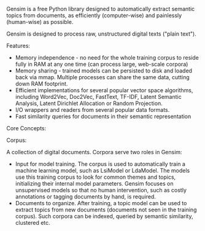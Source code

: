 Gensim is a free Python library designed to automatically extract semantic topics from documents, as efficiently (computer-wise) and painlessly (human-wise) as possible.

Gensim is designed to process raw, unstructured digital texts ("plain text").

Features:

-  Memory independence - no need for the whole training corpus to reside fully in RAM at any one time (can process large, web-scale corpora)
- Memory sharing - trained models can be persisted to disk and loaded back via mmap. Multiple processes can share the same data, cutting down RAM footprint.
- Efficient implementations for several popular vector space algorithms, including Word2Vec, Doc2Vec, FastText, TF-IDF, Latent Semantic Analysis, Latent Dirichlet Allocation or Random Projection.
- I/O wrappers and readers from several popular data formats.
- Fast similarity queries for documents in their semantic representation

Core Concepts:

Corpus:

A collection of digital documents. Corpora serve two roles in Gensim:

- Input for model training. The corpus is used to automatically train a machine learning model, such as LsiModel or LdaModel. The models use this training corpus to look for common themes and topics, initializing their internal model parameters. Gensim focuses on unsupervised models so that no human intervention, such as costly annotations or tagging documents by hand, is required.
- Documents to organize. After training, a topic model can be used to extract topics from new documents (documents not seen in the training corpus). Such corpora can be indexed, queried by semantic similarity, clustered etc.